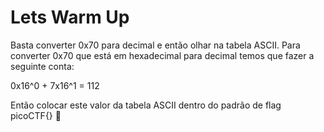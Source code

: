 # Lets Warm Up

Basta converter 0x70 para decimal e então olhar na tabela ASCII.
Para converter 0x70 que está em hexadecimal para decimal temos que fazer a seguinte conta:

0x16^0 + 7x16^1 = 112

Então colocar este valor da tabela ASCII dentro do padrão de flag picoCTF{} 🐧
